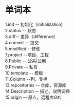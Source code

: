 # 单词本

1.init -- 初始化（initialization)\
2.status -- 状态\
3.diff-- 差异（difference）\
4.commit -- 提交\
5.modified --修改\
7.project --项目、工程\
8.Public -- 公共|公用\
9.Private -- 私有\
10.template -- 模板\
11.Column --列，专栏\
13.repositories -- 仓库，资源库\
14.Description -- 描述，说明词典\
15.origin -- 原点，远程库Git\
